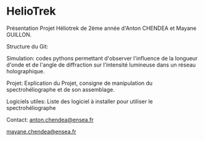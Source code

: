 # HelioTrek
Présentation Projet Héliotrek de 2ème année d'Anton CHENDEA et Mayane GUILLON.

Structure du Git:

Simulation: codes pythons permettant d'observer l'influence de la longueur d'onde et de l'angle de diffraction sur l'intensité lumineuse dans un réseau holographique. 

Projet: Explication du Projet, consigne de manipulation du spectrohéliographe et de son assemblage.


Logiciels utiles: Liste des logiciel à installer pour utiliser le spectrohéliographe


Contact: anton.chendea@ensea.fr 

 mayane.chendea@ensea.fr
